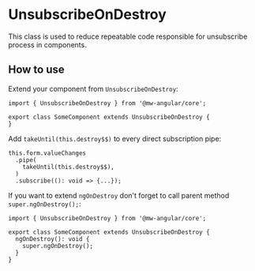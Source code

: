 # UnsubscribeOnDestroy

This class is used to reduce repeatable code responsible for unsubscribe process in components.

## How to use

Extend your component from `UnsubscribeOnDestroy`:

```
import { UnsubscribeOnDestroy } from '@mw-angular/core';

export class SomeComponent extends UnsubscribeOnDestroy {
}
```

Add `takeUntil(this.destroy$$)` to every direct subscription pipe:

```
this.form.valueChanges
  .pipe(
    takeUntil(this.destroy$$),
  )
  .subscribe((): void => {...});
```

If you want to extend `ngOnDestroy` don't forget to call parent method `super.ngOnDestroy();`: 

```
import { UnsubscribeOnDestroy } from '@mw-angular/core';

export class SomeComponent extends UnsubscribeOnDestroy {
  ngOnDestroy(): void {
    super.ngOnDestroy();
  }
}
```
